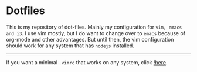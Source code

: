 # Dotfiles

This is my repository of dot-files. Mainly my configuration for `vim, emacs and i3`. I use vim mostly, but I do want to change over to `emacs` because of org-mode and other advantages. But until then, the vim configuration should work for any system that has `nodejs` installed.

----

If you want a minimal `.vimrc` that works on any system, click [!here](https://github.com/blank-manash/.vimrc-file).
